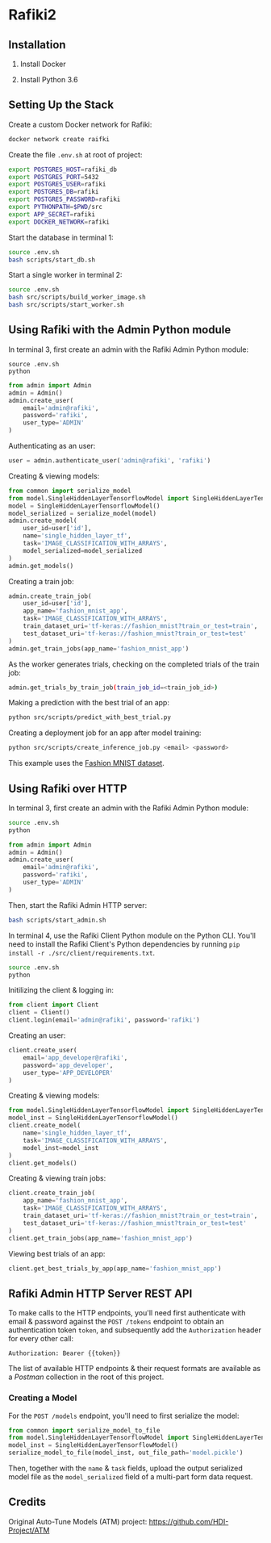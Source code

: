 # Rafiki2

## Installation

1. Install Docker

2. Install Python 3.6

## Setting Up the Stack

Create a custom Docker network for Rafiki:

```sh
docker network create raifki
```

Create the file `.env.sh` at root of project:

```sh
export POSTGRES_HOST=rafiki_db
export POSTGRES_PORT=5432
export POSTGRES_USER=rafiki
export POSTGRES_DB=rafiki
export POSTGRES_PASSWORD=rafiki
export PYTHONPATH=$PWD/src
export APP_SECRET=rafiki
export DOCKER_NETWORK=rafiki
```

Start the database in terminal 1:

```sh
source .env.sh
bash scripts/start_db.sh
```

Start a single worker in terminal 2:

```sh
source .env.sh
bash src/scripts/build_worker_image.sh
bash src/scripts/start_worker.sh
```

## Using Rafiki with the Admin Python module

In terminal 3, first create an admin with the Rafiki Admin Python module:

```shell
source .env.sh
python
```

```py
from admin import Admin
admin = Admin()
admin.create_user(
    email='admin@rafiki',
    password='rafiki',
    user_type='ADMIN'
)
```

Authenticating as an user:

```py
user = admin.authenticate_user('admin@rafiki', 'rafiki')
```

Creating & viewing models:

```py
from common import serialize_model
from model.SingleHiddenLayerTensorflowModel import SingleHiddenLayerTensorflowModel
model = SingleHiddenLayerTensorflowModel()
model_serialized = serialize_model(model)
admin.create_model(
    user_id=user['id'],
    name='single_hidden_layer_tf',
    task='IMAGE_CLASSIFICATION_WITH_ARRAYS',
    model_serialized=model_serialized
)
admin.get_models()
```

Creating a train job:

```py
admin.create_train_job(
    user_id=user['id'],
    app_name='fashion_mnist_app',
    task='IMAGE_CLASSIFICATION_WITH_ARRAYS',
    train_dataset_uri='tf-keras://fashion_mnist?train_or_test=train',
    test_dataset_uri='tf-keras://fashion_mnist?train_or_test=test'
)
admin.get_train_jobs(app_name='fashion_mnist_app')
```

As the worker generates trials, checking on the completed trials of the train job:

```sh
admin.get_trials_by_train_job(train_job_id=<train_job_id>)
```

Making a prediction with the best trial of an app:

```sh
python src/scripts/predict_with_best_trial.py
```

Creating a deployment job for an app after model training:

```sh
python src/scripts/create_inference_job.py <email> <password>
```

This example uses the [Fashion MNIST dataset](https://github.com/zalandoresearch/fashion-mnist).

## Using Rafiki over HTTP

In terminal 3, first create an admin with the Rafiki Admin Python module:

```sh
source .env.sh
python
```

```py
from admin import Admin
admin = Admin()
admin.create_user(
    email='admin@rafiki',
    password='rafiki',
    user_type='ADMIN'
)
```

Then, start the Rafiki Admin HTTP server:

```sh
bash scripts/start_admin.sh
```

In terminal 4, use the Rafiki Client Python module on the Python CLI. You'll need to install the Rafiki Client's Python dependencies by running `pip install -r ./src/client/requirements.txt`.

```sh
source .env.sh
python
```

Initilizing the client & logging in:

```py
from client import Client
client = Client()
client.login(email='admin@rafiki', password='rafiki')
```

Creating an user:

```py
client.create_user(
    email='app_developer@rafiki',
    password='app_developer',
    user_type='APP_DEVELOPER'
)
```

Creating & viewing models:

```py
from model.SingleHiddenLayerTensorflowModel import SingleHiddenLayerTensorflowModel
model_inst = SingleHiddenLayerTensorflowModel()
client.create_model(
    name='single_hidden_layer_tf',
    task='IMAGE_CLASSIFICATION_WITH_ARRAYS',
    model_inst=model_inst
)
client.get_models()
```

Creating & viewing train jobs:

```py
client.create_train_job(
    app_name='fashion_mnist_app',
    task='IMAGE_CLASSIFICATION_WITH_ARRAYS',
    train_dataset_uri='tf-keras://fashion_mnist?train_or_test=train',
    test_dataset_uri='tf-keras://fashion_mnist?train_or_test=test'
)
client.get_train_jobs(app_name='fashion_mnist_app')
```

Viewing best trials of an app:

```py
client.get_best_trials_by_app(app_name='fashion_mnist_app')
```

## Rafiki Admin HTTP Server REST API

To make calls to the HTTP endpoints, you'll need first authenticate with email & password against the `POST /tokens` endpoint to obtain an authentication token `token`, and subsequently add the `Authorization` header for every other call:

`Authorization: Bearer {{token}}`

The list of available HTTP endpoints & their request formats are available as a *Postman* collection in the root of this project.

### Creating a Model

For the `POST /models` endpoint, you'll need to first serialize the model:

```py
from common import serialize_model_to_file
from model.SingleHiddenLayerTensorflowModel import SingleHiddenLayerTensorflowModel
model_inst = SingleHiddenLayerTensorflowModel()
serialize_model_to_file(model_inst, out_file_path='model.pickle')
```

Then, together with the `name` & `task` fields, upload the output serialized model file as the `model_serialized` field of a multi-part form data request.

## Credits

Original Auto-Tune Models (ATM) project: https://github.com/HDI-Project/ATM